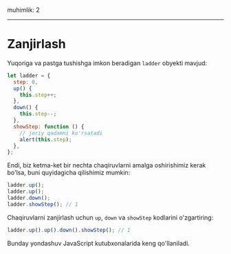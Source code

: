 muhimlik: 2

---

# Zanjirlash

Yuqoriga va pastga tushishga imkon beradigan `ladder` obyekti mavjud:

```js
let ladder = {
  step: 0,
  up() {
    this.step++;
  },
  down() {
    this.step--;
  },
  showStep: function () {
    // joriy qadamni ko'rsatadi
    alert(this.step);
  },
};
```

Endi, biz ketma-ket bir nechta chaqiruvlarni amalga oshirishimiz kerak bo'lsa, buni quyidagicha qilishimiz mumkin:

```js
ladder.up();
ladder.up();
ladder.down();
ladder.showStep(); // 1
```

Chaqiruvlarni zanjirlash uchun `up`, `down` va `showStep` kodlarini o'zgartiring:

```js
ladder.up().up().down().showStep(); // 1
```

Bunday yondashuv JavaScript kutubxonalarida keng qo'llaniladi.
